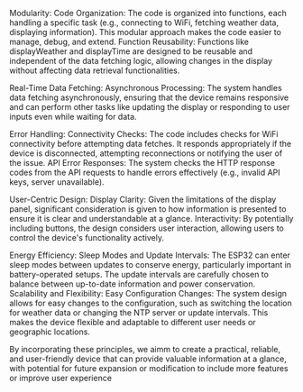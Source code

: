 Modularity:
Code Organization: The code is organized into functions, each handling a specific task (e.g., connecting to WiFi, fetching weather data, displaying information). This modular approach makes the code easier to manage, debug, and extend.
Function Reusability: Functions like displayWeather and displayTime are designed to be reusable and independent of the data fetching logic, allowing changes in the display without affecting data retrieval functionalities.

Real-Time Data Fetching:
Asynchronous Processing: The system handles data fetching asynchronously, ensuring that the device remains responsive and can perform other tasks like updating the display or responding to user inputs even while waiting for data.

Error Handling:
Connectivity Checks: The code includes checks for WiFi connectivity before attempting data fetches. It responds appropriately if the device is disconnected, attempting reconnections or notifying the user of the issue.
API Error Responses: The system checks the HTTP response codes from the API requests to handle errors effectively (e.g., invalid API keys, server unavailable).

User-Centric Design:
Display Clarity: Given the limitations of the display panel, significant consideration is given to how information is presented to ensure it is clear and understandable at a glance.
Interactivity: By potentially including buttons, the design considers user interaction, allowing users to control the device's functionality actively.

Energy Efficiency:
Sleep Modes and Update Intervals: The ESP32 can enter sleep modes between updates to conserve energy, particularly important in battery-operated setups. The update intervals are carefully chosen to balance between up-to-date information and power conservation.
Scalability and Flexibility:
Easy Configuration Changes: The system design allows for easy changes to the configuration, such as switching the location for weather data or changing the NTP server or update intervals. This makes the device flexible and adaptable to different user needs or geographic locations.

By incorporating these principles, we aimm to create a practical, reliable, and user-friendly device that can provide valuable information at a glance, with potential for future expansion or modification to include more features or improve user experience
